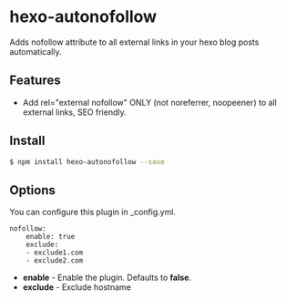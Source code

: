 # hexo-autonofollow
Adds nofollow attribute to all external links in your hexo blog posts automatically.


## Features
* Add rel="external nofollow" ONLY (not noreferrer, noopeener) to all external links, SEO friendly.

## Install

``` bash
$ npm install hexo-autonofollow --save
```

## Options
You can configure this plugin in  _config.yml.
```
nofollow:
	enable: true
	exclude:
    - exclude1.com
    - exclude2.com
```

- **enable** - Enable the plugin. Defaults to **false**.
- **exclude** - Exclude hostname

